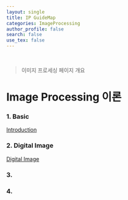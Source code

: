 ```yaml
---
layout: single
title: IP GuideMap
categories: ImageProcessing
author_profile: false
search: false
use_tex: false
---
```


<br>

> 이미지 프로세싱 페이지 개요

# Image Processing 이론

### 1. Basic
[Introduction]({{site.url}}/imageprocessing/Basic)

### 2. Digital Image
[Digital Image]({{site.url}}/imageprocessing/DigitalImage/)

### 3.

### 4.
